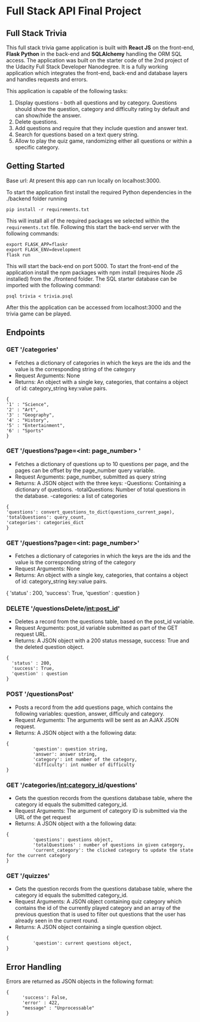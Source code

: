# Full Stack API Final Project

## Full Stack Trivia

This full stack trivia game application is built with **React JS** on the front-end, **Flask Python** in the back-end and **SQLAlchemy** handling the ORM SQL access. The application was built on the starter code of the 2nd project of the Udacity Full Stack Developer Nanodegree. It is a fully working application which integrates the front-end, back-end and database layers and handles requests and errors.

This application is capable of the following tasks:

1) Display questions - both all questions and by category. Questions should show the question, category and difficulty rating by default and can show/hide the answer. 
2) Delete questions.
3) Add questions and require that they include question and answer text.
4) Search for questions based on a text query string.
5) Allow to play the quiz game, randomizing either all questions or within a specific category. 

## Getting Started

Base url: At present this app can run locally on localhost:3000. 

To start the application first install the required Python dependencies in the ./backend folder running

```
pip install -r requirements.txt
```

This will install all of the required packages we selected within the `requirements.txt` file. Following this start the back-end server with the following commands:

```
export FLASK_APP=flaskr
export FLASK_ENV=development
flask run
```
This will start the back-end on port 5000.
To start the front-end of the application install the npm packages with npm install (requires Node JS installed) from the ./frontend folder.
The SQL starter database can be imported with the following command:
```
psql trivia < trivia.psql
```
After this the application can be accessed from localhost:3000 and the trivia game can be played.

## Endpoints


### GET '/categories'
- Fetches a dictionary of categories in which the keys are the ids and the value is the corresponding string of the category
- Request Arguments: None
- Returns: An object with a single key, categories, that contains a object of id: category_string key:value pairs.
 
 ```
{
'1' : "Science",
'2' : "Art",
'3' : "Geography",
'4' : "History",
'5' : "Entertainment",
'6' : "Sports"
}
```

### GET '/questions?page=<int: page_number> '
- Fetches a dictionary of questions up to 10 questions per page, and the pages can be offset by the page_number query variable.
- Request Arguments: page_number, submitted as query string
- Returns: A JSON object with the three keys:
  -Questions: Containing a dictionary of questions.
  -totalQuestions: Number of total questions in the database.
  -categories: a list of categories
``` 
{
'questions': convert_questions_to_dict(questions_current_page),
'totalQuestions': query_count,
'categories': categories_dict
}
```

### GET '/questions?page=<int: page_number>'
- Fetches a dictionary of categories in which the keys are the ids and the value is the corresponding string of the category
- Request Arguments: None
- Returns: An object with a single key, categories, that contains a object of id: category_string key:value pairs.

{
        'status' : 200,
        'success': True,
        'question' : question
}

### DELETE '/questionsDelete/<int:post_id>'
- Deletes a record from the questions table, based on the post_id variable.
- Request Arguments: post_id variable submitted as part of the GET request URL.
- Returns: A JSON object with a 200 status message, success: True and the deleted question object.
```
{
  'status' : 200,
  'success': True,
  'question' : question
}
```

### POST '/questionsPost'
- Posts a record from the add questions page, which contains the following variables: question, answer, difficuly and category.
- Request Arguments: The arguments will be sent as an AJAX JSON request.
- Returns: A JSON object with a the following data:
```
{
          'question': question string,
          'answer': answer string,
          'category': int number of the category,
          'difficulty': int number of difficulty
}
```

### GET '/categories/<int:category_id>/questions'
- Gets the question records from the questions database table, where the category id equals the submitted category_id.
- Request Arguments: The argument of category ID is submitted via the URL of the get request
- Returns: A JSON object with a the following data:
```
{
          'questions': questions object,
          'totalQuestions' : number of questions in given category,
          'current_category': the clicked category to update the state for the current category
}
```

### GET '/quizzes'
- Gets the question records from the questions database table, where the category id equals the submitted category_id.
- Request Arguments: A JSON object containing quiz category which contains the id of the currently played category and an array of the previous question that is used to filter out questions that the user has already seen in the current round.
- Returns: A JSON object containing a single question object.
```
{
          'question': current questions object,
}
```

## Error Handling

Errors are returned as JSON objects in the following format:
```
{
      'success': False,
      'error' : 422,
      "message" : "Unprocessable"
}
```
